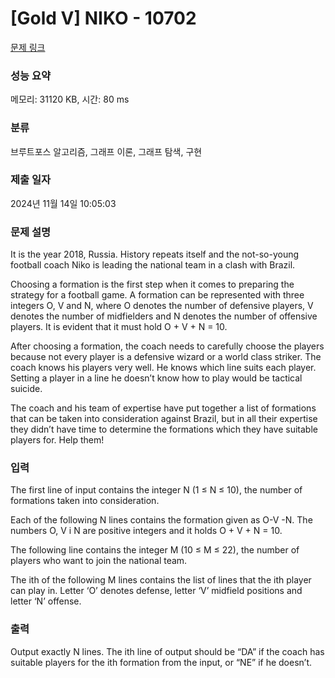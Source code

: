 # [Gold V] NIKO - 10702 

[문제 링크](https://www.acmicpc.net/problem/10702) 

### 성능 요약

메모리: 31120 KB, 시간: 80 ms

### 분류

브루트포스 알고리즘, 그래프 이론, 그래프 탐색, 구현

### 제출 일자

2024년 11월 14일 10:05:03

### 문제 설명

<p>It is the year 2018, Russia. History repeats itself and the not-so-young football coach Niko is leading the national team in a clash with Brazil.</p>

<p>Choosing a formation is the first step when it comes to preparing the strategy for a football game. A formation can be represented with three integers O, V and N, where O denotes the number of defensive players, V denotes the number of midfielders and N denotes the number of offensive players. It is evident that it must hold O + V + N = 10.</p>

<p>After choosing a formation, the coach needs to carefully choose the players because not every player is a defensive wizard or a world class striker. The coach knows his players very well. He knows which line suits each player. Setting a player in a line he doesn’t know how to play would be tactical suicide.</p>

<p>The coach and his team of expertise have put together a list of formations that can be taken into consideration against Brazil, but in all their expertise they didn’t have time to determine the formations which they have suitable players for. Help them!</p>

### 입력 

 <p>The first line of input contains the integer N (1 ≤ N ≤ 10), the number of formations taken into consideration.</p>

<p>Each of the following N lines contains the formation given as O-V -N. The numbers O, V i N are positive integers and it holds O + V + N = 10.</p>

<p>The following line contains the integer M (10 ≤ M ≤ 22), the number of players who want to join the national team.</p>

<p>The ith of the following M lines contains the list of lines that the ith player can play in. Letter ‘O’ denotes defense, letter ‘V’ midfield positions and letter ‘N’ offense.</p>

### 출력 

 <p>Output exactly N lines. The ith line of output should be “DA” if the coach has suitable players for the ith formation from the input, or “NE” if he doesn’t.</p>

